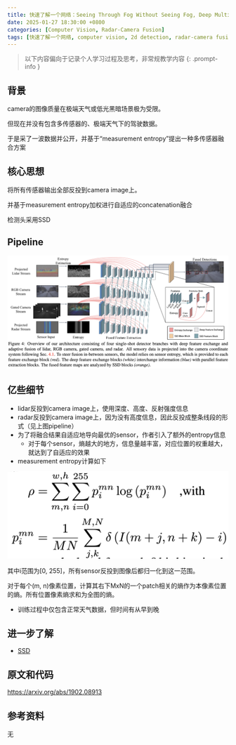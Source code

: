 ```yaml
---
title: 快速了解一个网络：Seeing Through Fog Without Seeing Fog, Deep Multimodal Sensor Fusion in Unseen Adverse Weather
date: 2025-01-27 18:30:00 +0800
categories: [Computer Vision, Radar-Camera Fusion]
tags: [快速了解一个网络, computer vision, 2d detection, radar-camera fusion, adaptive deep fusion]
---
```


> 以下内容偏向于记录个人学习过程及思考，非常规教学内容
{: .prompt-info }

## 背景

camera的图像质量在极端天气或低光黑暗场景极为受限。

但现在并没有包含多传感器的、极端天气下的驾驶数据。

于是采了一波数据并公开，并基于“measurement entropy”提出一种多传感器融合方案

## 核心思想

将所有传感器输出全部反投到camera image上。

并基于measurement entropy加权进行自适应的concatenation融合

检测头采用SSD

## Pipeline

![adaptive-deep-fusion-pipeline](assets/img/adaptive-deep-fusion-pipeline.png)

## 亿些细节

- lidar反投到camera image上，使用深度、高度、反射强度信息
- radar反投到camera image上，因为没有高度信息，因此反投成整条线段的形式（见上图pipeline）
- 为了将融合结果自适应地导向最优的sensor，作者引入了额外的entropy信息
  - 对于每个sensor，熵越大的地方，信息量越丰富，对应位置的权重越大，就达到了自适应的效果
- measurement entropy计算如下

![adaptive-deep-fusion-entropy](assets/img/adaptive-deep-fusion-entropy.png)

其中i范围为[0, 255]，所有sensor反投到图像后都归一化到这一范围。

对于每个(m, n)像素位置，计算其右下MxN的一个patch相关的熵作为本像素位置的熵。所有位置像素熵求和为全图的熵。

- 训练过程中仅包含正常天气数据，但时间有从早到晚

## 进一步了解

- [SSD](https://yinghao.info/posts/ssd/)

## 原文和代码

<https://arxiv.org/abs/1902.08913>

## 参考资料

无